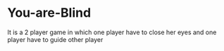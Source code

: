 # You-are-Blind
It is a 2 player game in which one player have to close her eyes and one player have to guide other player
